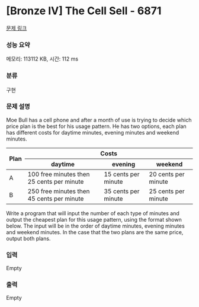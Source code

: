 # [Bronze IV] The Cell Sell - 6871 

[문제 링크](https://www.acmicpc.net/problem/6871) 

### 성능 요약

메모리: 113112 KB, 시간: 112 ms

### 분류

구현

### 문제 설명

<p>Moe Bull has a cell phone and after a month of use is trying to decide which price plan is the best for his usage pattern. He has two options, each plan has different costs for daytime minutes, evening minutes and weekend minutes.</p>

<table class="table table-bordered">
	<thead>
		<tr>
			<th rowspan="2">Plan</th>
			<th colspan="3">Costs</th>
		</tr>
		<tr>
			<th>daytime</th>
			<th>evening</th>
			<th>weekend</th>
		</tr>
	</thead>
	<tbody>
		<tr>
			<td>A</td>
			<td>100 free minutes then 25 cents per minute</td>
			<td>15 cents per minute</td>
			<td>20 cents per minute</td>
		</tr>
		<tr>
			<td>B</td>
			<td>250 free minutes then 45 cents per minute</td>
			<td>35 cents per minute</td>
			<td>25 cents per minute</td>
		</tr>
	</tbody>
</table>

<p>Write a program that will input the number of each type of minutes and output the cheapest plan for this usage pattern, using the format shown below. The input will be in the order of daytime minutes, evening minutes and weekend minutes. In the case that the two plans are the same price, output both plans.</p>

### 입력 

 Empty

### 출력 

 Empty

